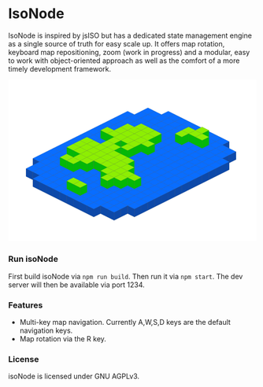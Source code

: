 # IsoNode
IsoNode is inspired by jsISO but has a dedicated state management engine as a single source of truth for easy scale up. It offers map rotation, keyboard map repositioning, zoom (work in progress) and a modular, easy to work with object-oriented approach as well as the comfort of a more timely development framework.

![isoNode](https://github.com/gnzg/isoNode/blob/master/example.png?raw=true)

### Run isoNode

First build isoNode via `npm run build`. Then run it via `npm start`. The dev server will then be available via port 1234. 

### Features

<ul>
<li>Multi-key map navigation. Currently A,W,S,D keys are the default navigation keys.</li>

<li>Map rotation via the R key.</li>
</ul>

### License

isoNode is licensed under GNU AGPLv3.
